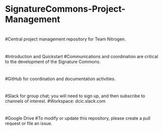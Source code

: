 # SignatureCommons-Project-Management
#
#Central project management repository for Team Nitrogen.
#
#Introduction and Quickstart
#Communications and coordination are critical to the development of the Signature Commons.
#
#GitHub for coordination and documentation activities.
#
#Slack for group chat; you will need to sign up, and then subscribe to channels of interest.
#Workspace:  dcic.slack.com
#
#Google Drive
#To modify or update this repository, please create a pull request or file an issue.
